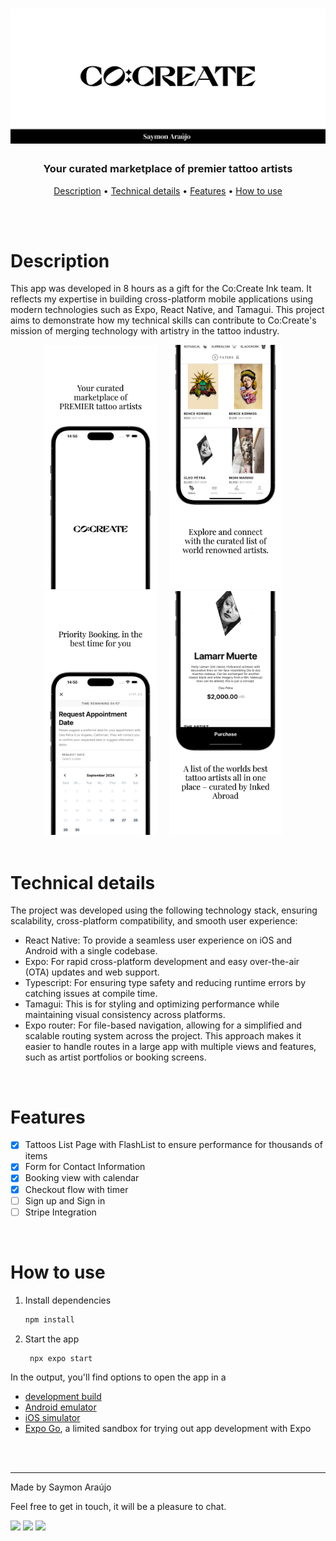 <h1 align="center">
    <img alt="Banner" title="#banner" src="./assets/images/banner.png" />
</h1>

<h3 align="center">Your curated marketplace of premier tattoo artists</h3>

<p align="center">
 <a href="#description">Description</a> • 
 <a href="#technical-details">Technical details</a> •
 <a href="#features">Features</a> • 
 <a href="#how-to-use">How to use</a>
</p>

<br>
<br>

# Description
<p>This app was developed in 8 hours as a gift for the Co:Create Ink team. It reflects my expertise in building cross-platform mobile applications using modern technologies such as Expo, React Native, and Tamagui. This project aims to demonstrate how my technical skills can contribute to Co:Create's mission of merging technology with artistry in the tattoo industry.</p>


<div align="center">
 <img alt="ScreenShot1" title="#screenshot1" src="./assets/images/screenshot1.png" width="180" />&nbsp;&nbsp;&nbsp;&nbsp;
 <img alt="ScreenShot2" title="#screenshot2" src="./assets/images/screenshot2.png" width="180" />&nbsp;&nbsp;&nbsp;&nbsp;
 <img alt="ScreenShot3" title="#screenshot3" src="./assets/images/screenshot3.png" width="180" />&nbsp;&nbsp;&nbsp;&nbsp;
 <img alt="ScreenShot4" title="#screenshot4" src="./assets/images/screenshot4.png" width="180" />&nbsp;&nbsp;&nbsp;&nbsp;
</div>


<br>

# Technical details
<p>The project was developed using the following technology stack, ensuring scalability, cross-platform compatibility, and smooth user experience:</p>

- React Native: To provide a seamless user experience on iOS and Android with a single codebase.
- Expo: For rapid cross-platform development and easy over-the-air (OTA) updates and web support.
- Typescript: For ensuring type safety and reducing runtime errors by catching issues at compile time.
- Tamagui: This is for styling and optimizing performance while maintaining visual consistency across platforms.
- Expo router: For file-based navigation, allowing for a simplified and scalable routing system across the project. This approach makes it easier to handle routes in a large app with multiple views and features, such as artist portfolios or booking screens.


<br>

# Features

- [x] Tattoos List Page with FlashList to ensure performance for thousands of items
- [x] Form for Contact Information
- [x] Booking view with calendar
- [x] Checkout flow with timer
- [ ] Sign up and Sign in
- [ ] Stripe Integration

<br>


# How to use


1. Install dependencies

   ```bash
   npm install
   ```

2. Start the app

   ```bash
    npx expo start
   ```

In the output, you'll find options to open the app in a

- [development build](https://docs.expo.dev/develop/development-builds/introduction/)
- [Android emulator](https://docs.expo.dev/workflow/android-studio-emulator/)
- [iOS simulator](https://docs.expo.dev/workflow/ios-simulator/)
- [Expo Go](https://expo.dev/go), a limited sandbox for trying out app development with Expo
<br>
<br>

---

Made by Saymon Araújo
<div>
 <p> Feel free to get in touch, it will be a pleasure to chat.</p>
  <a href="https://www.linkedin.com/in/saymon-araujo/" target="_blank"><img src="https://img.shields.io/badge/LinkedIn-0077B5?style=for-the-badge&logo=linkedin&logoColor=white" target="_blank"></a>
  <a href="mailto:saymonbrandon@gmail.com?subject=Hello%20Saymon,%20From%20Github"><img src="https://img.shields.io/badge/gmail-%23D14836.svg?&style=for-the-badge&logo=gmail&logoColor=white" /></a>
  <a href="https://t.me/saymon_araujo_dev"><img src="https://img.shields.io/badge/Telegram-2CA5E0?style=for-the-badge&logo=telegram&logoColor=white" /></a>&nbsp;&nbsp;&nbsp;&nbsp;
</div>
